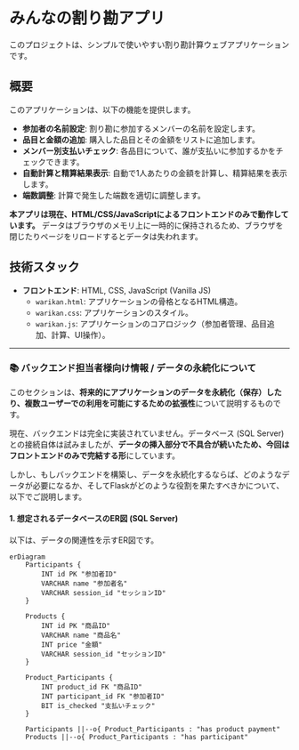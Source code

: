 # みんなの割り勘アプリ

このプロジェクトは、シンプルで使いやすい割り勘計算ウェブアプリケーションです。

## 概要

このアプリケーションは、以下の機能を提供します。

* **参加者の名前設定**: 割り勘に参加するメンバーの名前を設定します。
* **品目と金額の追加**: 購入した品目とその金額をリストに追加します。
* **メンバー別支払いチェック**: 各品目について、誰が支払いに参加するかをチェックできます。
* **自動計算と精算結果表示**: 自動で1人あたりの金額を計算し、精算結果を表示します。
* **端数調整**: 計算で発生した端数を適切に調整します。

**本アプリは現在、HTML/CSS/JavaScriptによるフロントエンドのみで動作しています。** データはブラウザのメモリ上に一時的に保持されるため、ブラウザを閉じたりページをリロードするとデータは失われます。

## 技術スタック

* **フロントエンド**: HTML, CSS, JavaScript (Vanilla JS)
    * `warikan.html`: アプリケーションの骨格となるHTML構造。
    * `warikan.css`: アプリケーションのスタイル。
    * `warikan.js`: アプリケーションのコアロジック（参加者管理、品目追加、計算、UI操作）。

---

### 📚 バックエンド担当者様向け情報 / データの永続化について

このセクションは、**将来的にアプリケーションのデータを永続化（保存）したり、複数ユーザーでの利用を可能にするための拡張性**について説明するものです。

現在、バックエンドは完全に実装されていません。データベース (SQL Server) との接続自体は試みましたが、**データの挿入部分で不具合が続いたため、今回はフロントエンドのみで完結する形**にしています。

しかし、もしバックエンドを構築し、データを永続化するならば、どのようなデータが必要になるか、そしてFlaskがどのような役割を果たすべきかについて、以下でご説明します。

#### 1. 想定されるデータベースのER図 (SQL Server)

以下は、データの関連性を示すER図です。

```mermaid
erDiagram
    Participants {
        INT id PK "参加者ID"
        VARCHAR name "参加者名"
        VARCHAR session_id "セッションID"
    }

    Products {
        INT id PK "商品ID"
        VARCHAR name "商品名"
        INT price "金額"
        VARCHAR session_id "セッションID"
    }

    Product_Participants {
        INT product_id FK "商品ID"
        INT participant_id FK "参加者ID"
        BIT is_checked "支払いチェック"
    }

    Participants ||--o{ Product_Participants : "has product payment"
    Products ||--o{ Product_Participants : "has participant"
